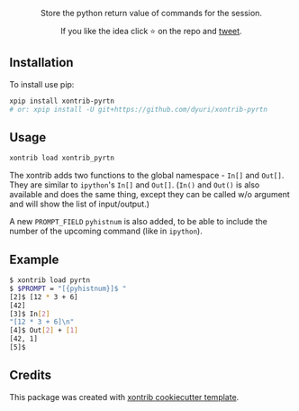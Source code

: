 <p align="center">
Store the python return value of commands for the session.
</p>

<p align="center">  
If you like the idea click ⭐ on the repo and <a href="https://twitter.com/intent/tweet?text=Nice%20xontrib%20for%20the%20xonsh%20shell!&url=https://github.com/dyuri/xontrib-pyrtn" target="_blank">tweet</a>.
</p>


## Installation

To install use pip:

```bash
xpip install xontrib-pyrtn
# or: xpip install -U git+https://github.com/dyuri/xontrib-pyrtn
```

## Usage

```bash
xontrib load xontrib_pyrtn
```

The xontrib adds two functions to the global namespace - `In[]` and `Out[]`. They are similar to `ipython`'s `In[]` and `Out[]`.
(`In()` and `Out()` is also available and does the same thing, except they can be called w/o argument and will show the list of input/output.)

A new `PROMPT_FIELD` `pyhistnum` is also added, to be able to include the number of the upcoming command (like in `ipython`).

## Example

```bash
$ xontrib load pyrtn
$ $PROMPT = "[{pyhistnum}]$ "
[2]$ [12 * 3 + 6]
[42]
[3]$ In[2]
"[12 * 3 + 6]\n"
[4]$ Out[2] + [1]
[42, 1]
[5]$ 
```

## Credits

This package was created with [xontrib cookiecutter template](https://github.com/xonsh/xontrib-cookiecutter).

